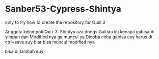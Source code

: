 # Sanber53-Cypress-Shintya
only to try how to create the repository for Quiz 3 

Anggota kelompok Quiz 3: 
Shintya aza dongs
Gaktau ini kenapa gabisa di simpan dan Modified nya ga muncul ya 
Dicoba coba gabisa euy 
harus di ctrl+save euy biar bisa muncul modified nya

bisa di tambah euy